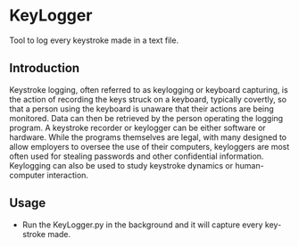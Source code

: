 # KeyLogger
Tool to log every keystroke made in a text file. 

## Introduction 
Keystroke logging, often referred to as keylogging or keyboard capturing, is the action of recording the keys struck on a keyboard, typically covertly, so that a person using the keyboard is unaware that their actions are being monitored. Data can then be retrieved by the person operating the logging program. A keystroke recorder or keylogger can be either software or hardware. While the programs themselves are legal, with many designed to allow employers to oversee the use of their computers, keyloggers are most often used for stealing passwords and other confidential information. Keylogging can also be used to study keystroke dynamics or human-computer interaction.

## Usage 

- Run the KeyLogger.py in the background and it will capture every key-stroke made.
